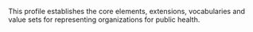This profile establishes the core elements, extensions, vocabularies and value sets for representing organizations for public health.